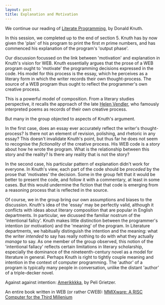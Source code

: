 ```yaml
---
layout: post
title: Explanation and Motivation
---
```


We continue our reading of [Literate Programming](https://academic.oup.com/comjnl/article-pdf/27/2/97/981657/270097.pdf), by Donald Knuth.

In this session, we completed up to the end of section 5. Knuth has by now given the 'plan' of his program to print the first *m* prime numbers, and has commenced his explanation of the program's 'output phase'.

Our discussion focussed on the link between 'motivation' and explanation in Knuth's vision for WEB. Knuth essentially argues that the prose of a WEB program ought to 'motivate' the programming decisions expressed in the code. His model for this process is the essay, which he perceives as a literary form in which the writer records their own thought-process. The source of a WEB program thus ought to reflect the programmer's own creative process.

This is a powerful model of composition. From a literary studies perspective, it recalls the approach of the late [Helen Vendler](https://en.wikipedia.org/wiki/Helen_Vendler), who famously interpreted poems as records of their own creative process.

But many in the group objected to aspects of Knuth's argument.

In the first case, does an essay ever accurately reflect the writer's thought-process? Is there not an element of revision, polishing, and rhetoric in any essay? This doesn't invalidate Knuth's point, but thus far he does not seem to recognise the *fictionality* of the creative process. His WEB code is a *story* about how he wrote the program. What is the relationship between this story and the reality? Is there any reality that is not the story?

In the second case, his particular pattern of explanation didn't work for everyone. In Knuth's view, each part of the code should be *preceded* by the prose that 'motivates' the decision. Some in the group felt that it would be better to present the code, and follow it with a commentary, at least in some cases. But this would undermine the fiction that that code is emerging from a reasoning process that is reflected in the source.

Of course, we in the group bring our own assumptions and biases to the discussion. Knuth's idea of the 'essay' may be perfectly valid, although it conflicts with ideas about literary composition that are popular in English departments. In particular, we dicussed the familiar nostrum of the 'intentional fallcy'. Knuth makes little distinction between the programmer's intention (or motivation) and the 'meaning' of the program. In Literature departments, we habitually distinguish the intention and the meaning: what the writer *intended* to say has really nothing to do with what they actually *manage* to say. As one member of the group observed, this notion of the 'intentional fallacy' reflects certain limitations in literary scholarship, especially the dominance of the nineteenth-century novel as a model for literature in general. Perhaps Knuth is right to tightly couple meaning and intention in the context of computer programming. The 'author' of a program is typically many people in conversation, unlike the distant 'author' of a triple-decker novel.

Against against intention: [Amerikkkka](https://www.librarystack.org/amerikkkkka/), by Peli Grietzer.

An entire book written in WEB (or rather CWEB): [MMIXware: A RISC Computer for the Third Millenium](https://www-cs-faculty.stanford.edu/~knuth/mmixware.html)